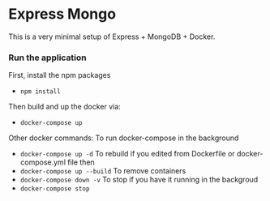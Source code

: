 # Express Mongo

This is a very minimal setup of Express + MongoDB + Docker.

### Run the application
First, install the npm packages
- `npm install`

Then build and up the docker via:
- `docker-compose up`

Other docker commands:
To run docker-compose in the background
- `docker-compose up -d`
To rebuild if you edited from Dockerfile or docker-compose.yml file then
- `docker-compose up --build`
To remove containers
- `docker-compose down -v`
To stop if you have it running in the backgroud
- `docker-compose stop`
